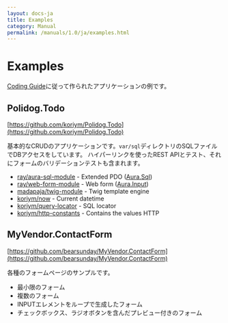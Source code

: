 ```yaml
---
layout: docs-ja
title: Examples
category: Manual
permalink: /manuals/1.0/ja/examples.html
---
```


# Examples

[Coding Guide](http://bearsunday.github.io/manuals/1.0/ja/coding-guide.html)に従って作られたアプリケーションの例です。

## Polidog.Todo

[https://github.com/koriym/Polidog.Todo](https://github.com/koriym/Polidog.Todo)

基本的なCRUDのアプリケーションです。`var/sql`ディレクトリのSQLファイルでDBアクセスをしています。
ハイパーリンクを使ったREST APIとテスト、それにフォームのバリデーションテストも含まれます。

* [ray/aura-sql-module](https://github.com/ray-di/Ray.AuraSqlModule) - Extended PDO ([Aura.Sql](https://github.com/auraphp/Aura.Sql))
* [ray/web-form-module](https://github.com/ray-di/Ray.WebFormModule) - Web form ([Aura.Input](https://github.com/auraphp/Aura.Input))
* [madapaja/twig-module](https://github.com/madapaja/Madapaja.TwigModule) - Twig template engine
* [koriym/now](https://github.com/koriym/Koriym.Now) - Current datetime
* [koriym/query-locator](https://github.com/koriym/Koriym.QueryLocator) - SQL locator
* [koriym/http-constants](https://github.com/koriym/Koriym.HttpConstants) - Contains the values HTTP

## MyVendor.ContactForm

[https://github.com/bearsunday/MyVendor.ContactForm](https://github.com/bearsunday/MyVendor.ContactForm)

各種のフォームページのサンプルです。

* 最小限のフォーム
* 複数のフォーム
* INPUTエレメントをループで生成したフォーム
* チェックボックス、ラジオボタンを含んだプレビュー付きのフォーム
